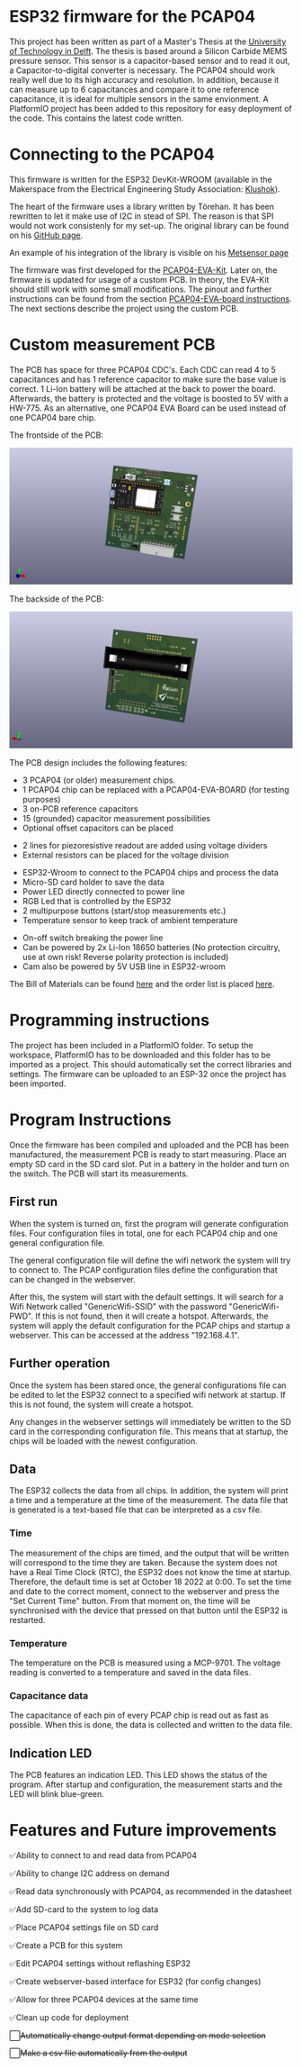 # ESP32 firmware for the PCAP04

This project has been written as part of a Master's Thesis at the [University of Technology in Delft](https://www.tudelft.nl/). The thesis is based around a Silicon Carbide MEMS pressure sensor. This sensor is a capacitor-based sensor and to read it out, a Capacitor-to-digital converter is necessary. The PCAP04 should work really well due to its high accuracy and resolution. In addition, because it can measure up to 6 capacitances and compare it to one reference capacitance, it is ideal for multiple sensors in the same envionment.
A PlatformIO project has been added to this repository for easy deployment of the code. This contains the latest code written.

# Connecting to the PCAP04

This firmware is written for the ESP32 DevKit-WROOM (available in the Makerspace from the Electrical Engineering Study Association: [Klushok](https://klushok.etv.tudelft.nl/)).

The heart of the firmware uses a library written by Törehan. It has been rewritten to let it make use of I2C in stead of SPI. The reason is that SPI would not work consistenly for my set-up.
The original library can be found on his [GitHub page](https://github.com/torehan/pcap04-arduino).

An example of his integration of the library is visible on his [Metsensor page](https://github.com/torehan/metsensor-pio)

The firmware was first developed for the [PCAP04-EVA-Kit](https://nl.mouser.com/ProductDetail/ScioSense/PCAP04-EVA-KIT?qs=YCa%2FAAYMW01pCMwt%2Fq6O1Q%3D%3D). Later on, the firmware is updated for usage of a custom PCB. In theory, the EVA-Kit should still work with some small modifications. The pinout and further instructions can be found from the section [PCAP04-EVA-board instructions](OldReadme.md). The next sections describe the project using the custom PCB.

# Custom measurement PCB

The PCB has space for three PCAP04 CDC's. Each CDC can read 4 to 5 capacitances and has 1 reference capacitor to make sure the base value is correct.
1 Li-Ion battery will be attached at the back to power the board. Afterwards, the battery is protected and the voltage is boosted to 5V with a HW-775.
As an alternative, one PCAP04 EVA Board can be used instead of one PCAP04 bare chip.

The frontside of the PCB:

![](/PCB/PCAP04_Interface/PCB_Front.png)

The backside of the PCB:

![](/PCB/PCAP04_Interface/PCB_Back.png)

The PCB design includes the following features:

- 3 PCAP04 (or older) measurement chips.
- 1 PCAP04 chip can be replaced with a PCAP04-EVA-BOARD (for testing purposes)
- 3 on-PCB reference capacitors
- 15 (grounded) capacitor measurement possibilities
- Optional offset capacitors can be placed

<!-- -->

- 2 lines for piezoresistive readout are added using voltage dividers
- External resistors can be placed for the voltage division

<!-- -->

- ESP32-Wroom to connect to the PCAP04 chips and process the data
- Micro-SD card holder to save the data
- Power LED directly connected to power line
- RGB Led that is controlled by the ESP32
- 2 multipurpose buttons (start/stop measurements etc.)
- Temperature sensor to keep track of ambient temperature

<!-- -->

- On-off switch breaking the power line
- Can be powered by 2x Li-Ion 18650 batteries (No protection circuitry, use at own risk! Reverse polarity protection is included)
- Cam also be powered by 5V USB line in ESP32-wroom

The Bill of Materials can be found [here]([PCB/PCAP04_Interface/bom/ibom.html](https://tomsalden.github.io/PCAP04/PCB/PCAP04_Interface/bom/ibom.html)) and the order list is placed [here](PCB/PCAP04_Interface/bom/Farnell_Order_List.xlsx).

# Programming instructions
The project has been included in a PlatformIO folder. To setup the workspace, PlatformIO has to be downloaded and this folder has to be imported as a project. This should automatically set the correct libraries and settings. The firmware can be uploaded to an ESP-32 once the project has been imported.

# Program Instructions
Once the firmware has been compiled and uploaded and the PCB has been manufactured, the measurement PCB is ready to start measuring. Place an empty SD card in the SD card slot. Put in a battery in the holder and turn on the switch. The PCB will start its measurements.

## First run
 When the system is turned on, first the program will generate configuration files. Four configuration files in total, one for each PCAP04 chip and one general configuration file.
 
 The general configuration file will define the wifi network the system will try to connect to. The PCAP configuration files define the configuration that can be changed in the webserver.
 
 After this, the system will start with the default settings. It will search for a Wifi Network called "GenericWifi-SSID" with the password "GenericWifi-PWD". If this is not found, then it will create a hotspot.
 Afterwards, the system will apply the default configuration for the PCAP chips and startup a webserver. This can be accessed at the address "192.168.4.1".

 ## Further operation
 Once the system has been stared once, the general configurations file can be edited to let the ESP32 connect to a specified wifi network at startup. If this is not found, the system will create a hotspot.

 Any changes in the webserver settings will immediately be written to the SD card in the corresponding configuration file. This means that at startup, the chips will be loaded with the newest configuration.

 ## Data
 The ESP32 collects the data from all chips. In addition, the system will print a time and a temperature at the time of the measurement. The data file that is generated is a text-based file that can be interpreted as a csv file.

 ### Time
 The measurement of the chips are timed, and the output that will be written will correspond to the time they are taken.
 Because the system does not have a Real Time Clock (RTC), the ESP32 does not know the time at startup. Therefore, the default time is set at October 18 2022 at 0:00. To set the time and date to the correct moment, connect to the webserver and press the "Set Current Time" button. From that moment on, the time will be synchronised with the device that pressed on that button until the ESP32 is restarted.

 ### Temperature
 The temperature on the PCB is measured using a MCP-9701. The voltage reading is converted to a temperature and saved in the data files.

 ### Capacitance data
 The capacitance of each pin of every PCAP chip is read out as fast as possible. When this is done, the data is collected and written to the data file.

## Indication LED
The PCB features an indication LED. This LED shows the status of the program.
After startup and configuration, the measurement starts and the LED will blink blue-green.

# Features and Future improvements

✅Ability to connect to and read data from PCAP04

✅Ability to change I2C address on demand

✅Read data synchronously with PCAP04, as recommended in the datasheet

✅Add SD-card to the system to log data

✅Place PCAP04 settings file on SD card

✅Create a PCB for this system

✅Edit PCAP04 settings without reflashing ESP32

✅Create webserver-based interface for ESP32 (for config changes)

✅Allow for three PCAP04 devices at the same time

✅Clean up code for deployment

⬜️~~Automatically change output format depending on mode selection~~

⬜️~~Make a csv file automatically from the output~~


